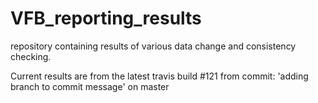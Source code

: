 # VFB_reporting_results
repository containing results of various data change and consistency checking.

 Current results are from the latest travis build #121 from commit: 'adding branch to commit message' on master
